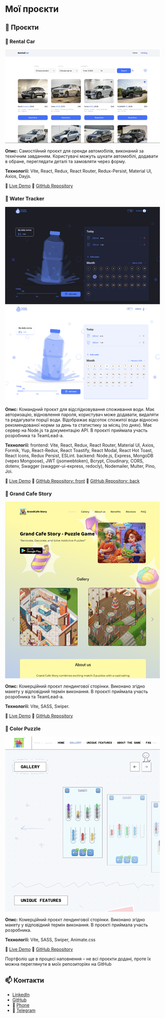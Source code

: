 # Мої проєкти

## 🚀 Проєкти

### 🔵 Rental Car
![Rental Car](assets/rental-car.png)


**Опис:**
Самостійний проєкт для оренди автомобілів, виконаний за технічним завданням. Користувачі можуть шукати автомобілі, додавати в обране, переглядати деталі та замовляти через форму.

**Технології:**
Vite, React, Redux, React Router, Redux-Persist, Material UI, Axios, Dayjs.

🔗 [Live Demo](https://rental-car-sepia.vercel.app)
🔗 [GitHub Repository](https://github.com/OlenaShatalova/rental-car)





### 🔵 Water Tracker
![Water Tracker](assets/water-tracker-dark.png)
![Water Tracker](assets/water-tracker-light.png)


**Опис:**
Командний проєкт для відслідковування споживання води. Має авторизацію, відновлення пароля, користувач може додавати, видаляти та редагувати порції води. Відображає відсоток спожитої води відносно рекомендованої норми за день та статистику за місяц (по днях). Має сервер на Node.js та документацію API.
В проєкті приймала участь розробника та TeamLead-а.

**Технології:**
frontend: Vite, React, Redux, React Router, Material UI, Axios, Formik, Yup, React-Redux, React Toastify, React Modal, React Hot Toast, React Icons, Redux Persist, ESLint.
backend: Node.js, Express, MongoDB (через Mongoose), JWT (jsonwebtoken), Bcrypt, Cloudinary, CORS, dotenv, Swagger (swagger-ui-express, redocly), Nodemailer, Multer, Pino, Joi.

🔗 [Live Demo](https://team-03-water-tracker-frontend.vercel.app)
🔗 [GitHub Repository: front](https://github.com/OlenaShatalova/team-03-water-tracker-frontend)
🔗 [GitHub Repository: back](https://github.com/OlenaShatalova/team-03-water-tracker-backend)


### 🔵 Grand Cafe Story
![Grand Cafe Story](assets/grand-cafe-story.png)


**Опис:**
Комерційний проєкт лендингової сторінки. Виконано згідно макету у відповідний термін виконання. В проєкті приймала участь розробника та TeamLead-а.

**Технології:**
Vite, SASS, Swiper.

🔗 [Live Demo](https://olenashatalova.github.io/grand-cafe-story/)
🔗 [GitHub Repository](https://github.com/OlenaShatalova/grand-cafe-story)


### 🔵 Color Puzzle
![Color Puzzle](assets/color-puzzle.png)


**Опис:**
Комерційний проєкт лендингової сторінки. Виконано згідно макету у відповідний термін виконання. В проєкті приймала участь розробника.

**Технології:**
Vite, SASS, Swiper, Animate.css

🔗 [Live Demo](https://yuliia-tyzhai.github.io/color-puzzle/)
🔗 [GitHub Repository](https://github.com/Yuliia-Tyzhai/color-puzzle)



Портфоліо ще в процесі наповнення – не всі проєкти додані, проте їх можна переглянути в моїх репозиторіях на GitHub

## 📫 Контакти  
- [LinkedIn](www.linkedin.com/in/olena-shatalova)  
- [GitHub](https://github.com/OlenaShatalova)
- 📱 [Phone](+380673000888)  
- 💬 [Telegram](https://t.me/matsailol)
